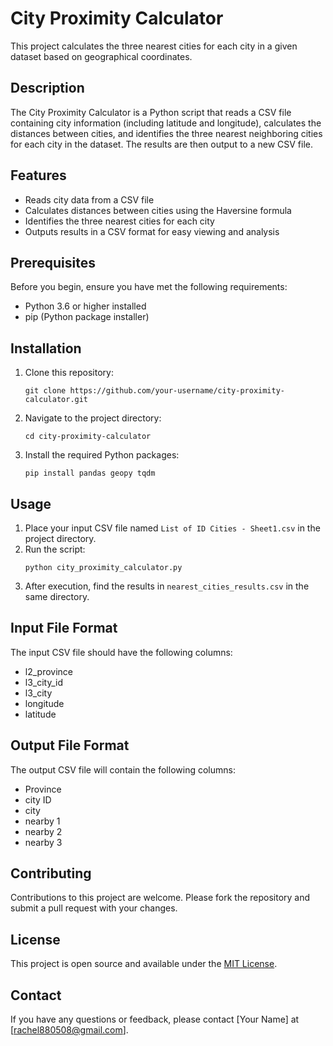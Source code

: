 # City Proximity Calculator

This project calculates the three nearest cities for each city in a given dataset based on geographical coordinates.

## Description

The City Proximity Calculator is a Python script that reads a CSV file containing city information (including latitude and longitude), calculates the distances between cities, and identifies the three nearest neighboring cities for each city in the dataset. The results are then output to a new CSV file.

## Features

- Reads city data from a CSV file
- Calculates distances between cities using the Haversine formula
- Identifies the three nearest cities for each city
- Outputs results in a CSV format for easy viewing and analysis

## Prerequisites

Before you begin, ensure you have met the following requirements:
- Python 3.6 or higher installed
- pip (Python package installer)

## Installation

1. Clone this repository:
   ```
   git clone https://github.com/your-username/city-proximity-calculator.git
   ```
2. Navigate to the project directory:
   ```
   cd city-proximity-calculator
   ```
3. Install the required Python packages:
   ```
   pip install pandas geopy tqdm
   ```

## Usage

1. Place your input CSV file named `List of ID Cities - Sheet1.csv` in the project directory.
2. Run the script:
   ```
   python city_proximity_calculator.py
   ```
3. After execution, find the results in `nearest_cities_results.csv` in the same directory.

## Input File Format

The input CSV file should have the following columns:
- l2_province
- l3_city_id
- l3_city
- longitude
- latitude

## Output File Format

The output CSV file will contain the following columns:
- Province
- city ID
- city
- nearby 1
- nearby 2
- nearby 3

## Contributing

Contributions to this project are welcome. Please fork the repository and submit a pull request with your changes.

## License

This project is open source and available under the [MIT License](LICENSE).

## Contact

If you have any questions or feedback, please contact [Your Name] at [rachel880508@gmail.com].